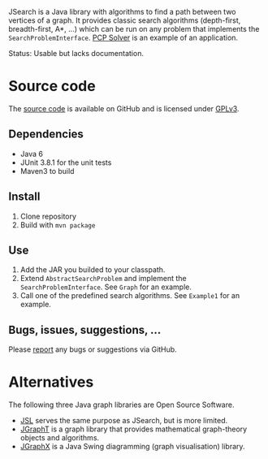 JSearch is a Java library with algorithms to find a path between two vertices of a graph. It provides classic search algorithms (depth-first,
breadth-first, A*, ...) which can be run on any problem that
implements the `SearchProblemInterface`. [PCP Solver](https://github.com/dcatteeu/pcpsolver) is an example of an application.

Status: Usable but lacks documentation.

# Source code

The [source code](https://github.com/dcatteeu/jsearch/) is available on GitHub and is licensed under [GPLv3](http://www.gnu.org/licenses/gpl.html).

## Dependencies

* Java 6
* JUnit 3.8.1 for the unit tests
* Maven3 to build

## Install

1. Clone repository
2. Build with `mvn package`

## Use

1. Add the JAR you builded to your classpath.
2. Extend `AbstractSearchProblem` and implement the `SearchProblemInterface`. See `Graph` for an example.
3. Call one of the predefined search algorithms. See `Example1` for an example.

## Bugs, issues, suggestions, ...

Please [report](https://github.com/dcatteeu/jsearch/issues/new) any bugs or suggestions via GitHub.

# Alternatives

The following three Java graph libraries are Open Source Software.

* [JSL](http://jsl.sourceforge.net) serves the same purpose as JSearch, but is more limited.
* [JGraphT](http://jgrapht.org) is a graph library that provides mathematical graph-theory objects and algorithms.
* [JGraphX](https://github.com/jgraph/jgraphx) is a Java Swing diagramming (graph visualisation) library.
